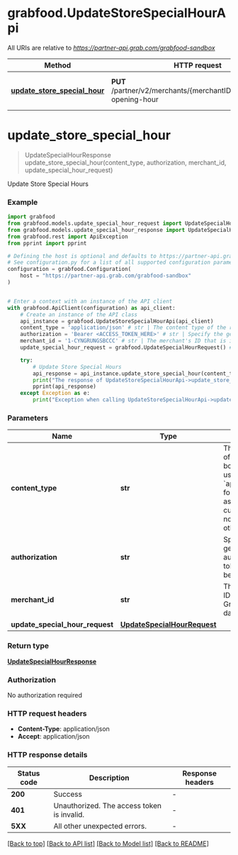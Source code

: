 # grabfood.UpdateStoreSpecialHourApi

All URIs are relative to *https://partner-api.grab.com/grabfood-sandbox*

Method | HTTP request | Description
------------- | ------------- | -------------
[**update_store_special_hour**](UpdateStoreSpecialHourApi.md#update_store_special_hour) | **PUT** /partner/v2/merchants/{merchantID}/store/special-opening-hour | Update Store Special Hours


# **update_store_special_hour**
> UpdateSpecialHourResponse update_store_special_hour(content_type, authorization, merchant_id, update_special_hour_request)

Update Store Special Hours

### Example


```python
import grabfood
from grabfood.models.update_special_hour_request import UpdateSpecialHourRequest
from grabfood.models.update_special_hour_response import UpdateSpecialHourResponse
from grabfood.rest import ApiException
from pprint import pprint

# Defining the host is optional and defaults to https://partner-api.grab.com/grabfood-sandbox
# See configuration.py for a list of all supported configuration parameters.
configuration = grabfood.Configuration(
    host = "https://partner-api.grab.com/grabfood-sandbox"
)


# Enter a context with an instance of the API client
with grabfood.ApiClient(configuration) as api_client:
    # Create an instance of the API class
    api_instance = grabfood.UpdateStoreSpecialHourApi(api_client)
    content_type = 'application/json' # str | The content type of the request body. You must use `application/json` for this header as GrabFood API currently does not support other formats.
    authorization = 'Bearer <ACCESS_TOKEN_HERE>' # str | Specify the generated authorization token of the bearer type.
    merchant_id = '1-CYNGRUNGSBCCC' # str | The merchant's ID that is in GrabFood's database.
    update_special_hour_request = grabfood.UpdateSpecialHourRequest() # UpdateSpecialHourRequest | 

    try:
        # Update Store Special Hours
        api_response = api_instance.update_store_special_hour(content_type, authorization, merchant_id, update_special_hour_request)
        print("The response of UpdateStoreSpecialHourApi->update_store_special_hour:\n")
        pprint(api_response)
    except Exception as e:
        print("Exception when calling UpdateStoreSpecialHourApi->update_store_special_hour: %s\n" % e)
```



### Parameters


Name | Type | Description  | Notes
------------- | ------------- | ------------- | -------------
 **content_type** | **str**| The content type of the request body. You must use &#x60;application/json&#x60; for this header as GrabFood API currently does not support other formats. | 
 **authorization** | **str**| Specify the generated authorization token of the bearer type. | 
 **merchant_id** | **str**| The merchant&#39;s ID that is in GrabFood&#39;s database. | 
 **update_special_hour_request** | [**UpdateSpecialHourRequest**](UpdateSpecialHourRequest.md)|  | 

### Return type

[**UpdateSpecialHourResponse**](UpdateSpecialHourResponse.md)

### Authorization

No authorization required

### HTTP request headers

 - **Content-Type**: application/json
 - **Accept**: application/json

### HTTP response details

| Status code | Description | Response headers |
|-------------|-------------|------------------|
**200** | Success |  -  |
**401** | Unauthorized. The access token is invalid. |  -  |
**5XX** | All other unexpected errors. |  -  |

[[Back to top]](#) [[Back to API list]](../README.md#documentation-for-api-endpoints) [[Back to Model list]](../README.md#documentation-for-models) [[Back to README]](../README.md)

